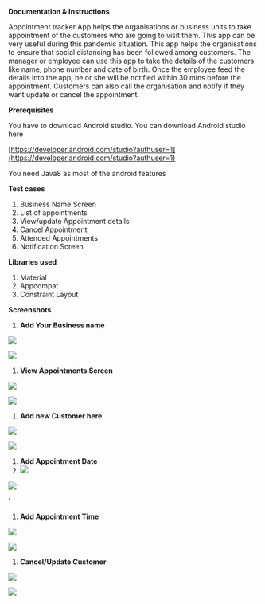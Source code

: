 **Documentation &amp; Instructions**

Appointment tracker App helps the organisations or business units to take appointment of the customers who are going to visit them. This app can be very useful during this pandemic situation. This app helps the organisations to ensure that social distancing has been followed among customers. The manager or employee can use this app to take the details of the customers like name, phone number and date of birth. Once the employee feed the details into the app, he or she will be notified within 30 mins before the appointment. Customers can also call the organisation and notify if they want update or cancel the appointment.

**Prerequisites**

You have to download Android studio. You can download Android studio here

[https://developer.android.com/studio?authuser=1](https://developer.android.com/studio?authuser=1)

You need Java8 as most of the android features

**Test cases**

1. Business Name Screen
2. List of appointments
3. View/update Appointment details
4. Cancel Appointment
5. Attended Appointments
6. Notification Screen

**Libraries used**

1. Material
2. Appcompat
3. Constraint Layout

**Screenshots**

1. **Add Your Business name**

![]( **https://github.com/Dinesh141192/The-Lethals/raw/master/UI-1.png** )

![](RackMultipart20200629-4-tgnv4c_html_342e6ff00ba0e9c6.png)

1. **View Appointments Screen**

![]([**https://github.com/Dinesh141192/The-Lethals/raw/master/UI-7.png**](https://github.com/Dinesh141192/The-Lethals/raw/master/UI-7.png))

![](RackMultipart20200629-4-tgnv4c_html_bee0db43f75a21b4.png)

1. **Add new Customer here**

![]( **https://github.com/Dinesh141192/The-Lethals/raw/master/UI-3.png** )

![](RackMultipart20200629-4-tgnv4c_html_ec28ea8f91c1b6c4.png)

1. **Add Appointment Date**
2. ![]( **https://github.com/Dinesh141192/The-Lethals/raw/master/UI-4.png** )

![](RackMultipart20200629-4-tgnv4c_html_ae5d7f5b35eb6ed3.png)

&#39;

1. **Add Appointment Time**

![]( **https://github.com/Dinesh141192/The-Lethals/raw/master/UI-5.png** )

![](RackMultipart20200629-4-tgnv4c_html_265a85a38ed3f06d.png)

1. **Cancel/Update Customer**

![]( **https://github.com/Dinesh141192/The-Lethals/raw/master/UI-6.png** )

![](RackMultipart20200629-4-tgnv4c_html_bdde4e2d21e8da4e.png)
